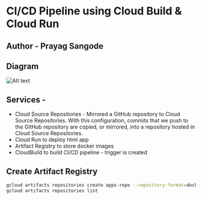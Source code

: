 # CI/CD Pipeline using Cloud Build & Cloud Run
## Author - Prayag Sangode

## Diagram

<img src="https://github.com/prayag-sangode/cloudbuild-cloudrun-html-app/blob/main/cloud-build-cloud-run.PNG" alt="Alt text" title="CI/CD Pipeline using CloudBuild & GKEe">

## Services -

- Cloud Source Repositories - Mirrored a GitHub repository to Cloud Source Repositories. With this configuration, commits that we push to the GitHub repository are copied, or mirrored, into a repository hosted in Cloud Source Repositories. 
- Cloud Run to deploy html app
- Artifact Registry to store docker images
- CloudBuild to build CI/CD pipeline - trigger is created

## Create Artifact Registry
```sh
gcloud artifacts repositories create apps-repo --repository-format=docker --location=asia-south1-b --description="Docker repository for html app"
gcloud artifacts repositories list
```
